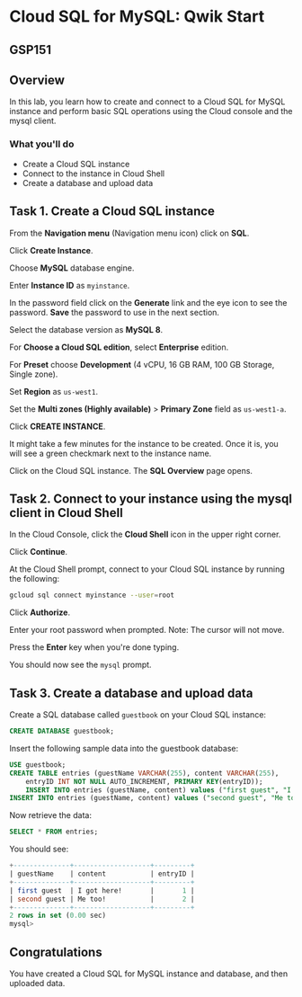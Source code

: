 # Cloud SQL for MySQL: Qwik Start

## GSP151

## Overview

In this lab, you learn how to create and connect to a Cloud SQL for MySQL instance and perform basic SQL operations using the Cloud console and the mysql client.

### What you'll do

- Create a Cloud SQL instance
- Connect to the instance in Cloud Shell
- Create a database and upload data

## Task 1. Create a Cloud SQL instance

From the **Navigation menu** (Navigation menu icon) click on **SQL**.

Click **Create Instance**.

Choose **MySQL** database engine.

Enter **Instance ID** as `myinstance`.

In the password field click on the **Generate** link and the eye icon to see the password. **Save** the password to use in the next section.

Select the database version as **MySQL 8**.

For **Choose a Cloud SQL edition**, select **Enterprise** edition.

For **Preset** choose **Development** (4 vCPU, 16 GB RAM, 100 GB Storage, Single zone).

Set **Region** as `us-west1`.

Set the **Multi zones (Highly available)** > **Primary Zone** field as `us-west1-a`.

Click **CREATE INSTANCE**.

It might take a few minutes for the instance to be created. Once it is, you will see a green checkmark next to the instance name.

Click on the Cloud SQL instance. The **SQL Overview** page opens.

## Task 2. Connect to your instance using the mysql client in Cloud Shell

In the Cloud Console, click the **Cloud Shell** icon in the upper right corner.

Click **Continue**.

At the Cloud Shell prompt, connect to your Cloud SQL instance by running the following:

```bash
gcloud sql connect myinstance --user=root
```

Click **Authorize**.

Enter your root password when prompted. Note: The cursor will not move.

Press the **Enter** key when you're done typing.

You should now see the `mysql` prompt.

## Task 3. Create a database and upload data

Create a SQL database called `guestbook` on your Cloud SQL instance:

```sql
CREATE DATABASE guestbook;
```

Insert the following sample data into the guestbook database:

```sql
USE guestbook;
CREATE TABLE entries (guestName VARCHAR(255), content VARCHAR(255),
    entryID INT NOT NULL AUTO_INCREMENT, PRIMARY KEY(entryID));
    INSERT INTO entries (guestName, content) values ("first guest", "I got here!");
INSERT INTO entries (guestName, content) values ("second guest", "Me too!");
```

Now retrieve the data:

```sql
SELECT * FROM entries;
```

You should see:

```sql
+--------------+-------------------+---------+
| guestName    | content           | entryID |
+--------------+-------------------+---------+
| first guest  | I got here!       |       1 |
| second guest | Me too!           |       2 |
+--------------+-------------------+---------+
2 rows in set (0.00 sec)
mysql>
```

## Congratulations

You have created a Cloud SQL for MySQL instance and database, and then uploaded data.
